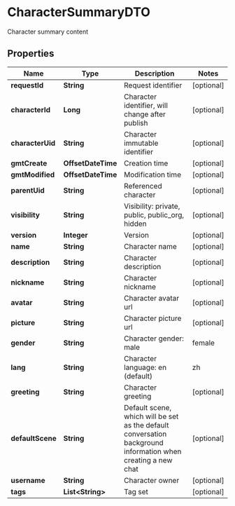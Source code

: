 

# CharacterSummaryDTO

Character summary content

## Properties

| Name | Type | Description | Notes |
|------------ | ------------- | ------------- | -------------|
|**requestId** | **String** | Request identifier |  [optional] |
|**characterId** | **Long** | Character identifier, will change after publish |  [optional] |
|**characterUid** | **String** | Character immutable identifier |  [optional] |
|**gmtCreate** | **OffsetDateTime** | Creation time |  [optional] |
|**gmtModified** | **OffsetDateTime** | Modification time |  [optional] |
|**parentUid** | **String** | Referenced character |  [optional] |
|**visibility** | **String** | Visibility: private, public, public_org, hidden |  [optional] |
|**version** | **Integer** | Version |  [optional] |
|**name** | **String** | Character name |  [optional] |
|**description** | **String** | Character description |  [optional] |
|**nickname** | **String** | Character nickname |  [optional] |
|**avatar** | **String** | Character avatar url |  [optional] |
|**picture** | **String** | Character picture url |  [optional] |
|**gender** | **String** | Character gender: male | female | other |  [optional] |
|**lang** | **String** | Character language: en (default) | zh | ... |  [optional] |
|**greeting** | **String** | Character greeting |  [optional] |
|**defaultScene** | **String** | Default scene, which will be set as the default conversation background information when creating a new chat |  [optional] |
|**username** | **String** | Character owner |  [optional] |
|**tags** | **List&lt;String&gt;** | Tag set |  [optional] |




